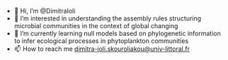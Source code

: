 - 👋 Hi, I’m @DimitraIoli
- 👀 I’m interested in understanding the assembly rules structuring microbial communities in the context of global changing
- 🌱 I’m currently learning null models based on phylogenetic information to infer ecological processes in phytoplankton communities
- 📫 How to reach me dimitra-ioli.skouroliakou@univ-littoral.fr

<!---
DimitraIoli/DimitraIoli is a ✨ special ✨ repository because its `README.md` (this file) appears on your GitHub profile.
You can click the Preview link to take a look at your changes.
--->
